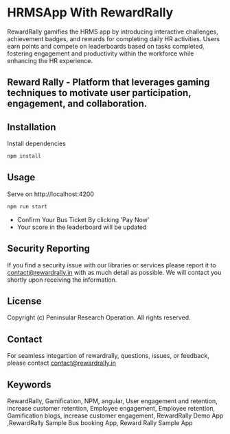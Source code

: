 # HRMSApp With RewardRally

RewardRally gamifies the HRMS app by introducing interactive challenges, achievement badges, and rewards for completing daily HR activities. Users earn points and compete on leaderboards based on tasks completed, fostering engagement and productivity within the workforce while enhancing the HR experience.

## Reward Rally - Platform that leverages gaming techniques to motivate user participation, engagement, and collaboration.

## Installation

Install dependencies

```bash
npm install
```

## Usage

Serve on http://localhost:4200

```bash
npm run start
```

- Confirm Your Bus Ticket By clicking 'Pay Now'
- Your score in the leaderboard will be updated

## Security Reporting

If you find a security issue with our libraries or services please report it to contact@rewardrally.in with as much detail as possible. We will contact you shortly upon receiving the information.

## License

Copyright (c) Peninsular Research Operation. All rights reserved.

## Contact

For seamless integartion of rewardrally, questions, issues, or feedback, please contact contact@rewardrally.in

## Keywords

RewardRally, Gamification, NPM, angular, User engagement and retention, increase customer retention, Employee engagement, Employee retention, Gamification blogs, increase customer engagement, RewardRally Demo App ,RewardRally Sample Bus booking App, Reward Rally Sample App
